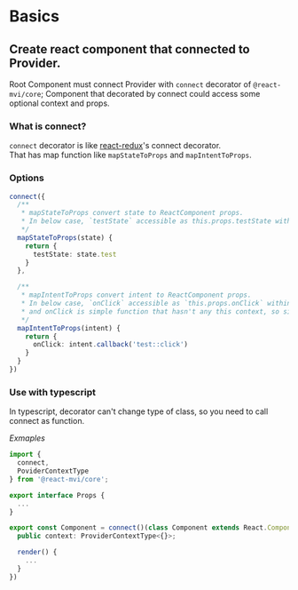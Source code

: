 # Basics

## Create react component that connected to Provider.

Root Component must connect Provider with `connect` decorator of `@react-mvi/core`;
Component that decorated by connect could access some optional context and props.

### What is connect?

`connect` decorator is like [react-redux](https://github.com/reactjs/react-redux)'s connect decorator.  
That has map function like `mapStateToProps` and `mapIntentToProps`.  

### Options

```typescript
connect({
  /**
   * mapStateToProps convert state to ReactComponent props.
   * In below case, `testState` accessible as this.props.testState within component.
   */
  mapStateToProps(state) {
    return {
      testState: state.test
    }
  },

  /**
   * mapIntentToProps convert intent to ReactComponent props.
   * In below case, `onClick` accessible as `this.props.onClick` within component.
   * and onClick is simple function that hasn't any this context, so simply call as like `onClick()`.
   */
  mapIntentToProps(intent) {
    return {
      onClick: intent.callback('test::click')
    }
  }
})
```

### Use with typescript

In typescript, decorator can't change type of class,
so you need to call connect as function.

*Exmaples*

```typescript
import {
  connect,
  PoviderContextType
} from '@react-mvi/core';

export interface Props {
  ...
}

export const Component = connect()(class Component extends React.Component<Props, {}> {
  public context: ProviderContextType<{}>;

  render() {
    ...
  }
})
```
